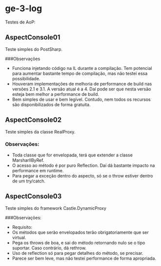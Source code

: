 # ge-3-log

Testes de AoP:

## AspectConsole01
Teste simples do PostSharp.

###Observações
* Funciona injetando código na IL durante a compilação. Tem potencial para aumentar bastante tempo de compilação, mas não testei essa possibilidade.
 * Houveram implementações de melhoria de performance de build nas versões 2.1 e 3.1. A versão atual é a 4. Daí pode ser que nesta versão esteja bem melhor a performance de build.
* Bem simples de usar e bem legível. Contudo, nem todos os recursos são disponibilizados de forma gratuita.

## AspectConsole02
Teste simples da classe RealProxy.

### Observações:
* Toda classe que for envelopada, terá que extender a classe MarsharllByRef.
* O acesso ao método é por puro Reflection. Daí dá bastante impacto na performance em runtime.
* Para pegar a exceção dentro do aspecto, só se o throw estiver dentro de um try/catch.

## AspectConsole03

Teste simples do framework Castle.DynamicProxy

###Observações:
* Requisito:
 * Os métodos que serão envelopados terão obrigatoriamente que ser virtual.
* Pega os throws de boa, e sai do método retornando nulo se o tipo suportar. Caso contrário, dá rethrow.
* Uso de reflection só para pegar detalhes do método, se precisar.
* Parece ser bem leve, mas não testei performance de forma apropriada.
